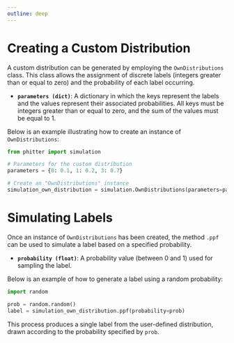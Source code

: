 ```yaml
---
outline: deep
---
```


# Creating a Custom Distribution

A custom distribution can be generated by employing the `OwnDistributions` class. This class allows the assignment of discrete labels (integers greater than or equal to zero) and the probability of each label occurring.

-   **`parameters (dict)`**: A dictionary in which the keys represent the labels and the values represent their associated probabilities. All keys must be integers greater than or equal to zero, and the sum of the values must be equal to 1.

Below is an example illustrating how to create an instance of `OwnDistributions`:

```python
from phitter import simulation

# Parameters for the custom distribution
parameters = {0: 0.1, 1: 0.2, 3: 0.7}

# Create an "OwnDistributions" instance
simulation_own_distribution = simulation.OwnDistributions(parameters=parameters)
```

# Simulating Labels

Once an instance of `OwnDistributions` has been created, the method `.ppf` can be used to simulate a label based on a specified probability.

-   **`probability (float)`**: A probability value (between 0 and 1) used for sampling the label.

Below is an example of how to generate a label using a random probability:

```python
import random

prob = random.random()
label = simulation_own_distribution.ppf(probability=prob)
```

This process produces a single label from the user-defined distribution, drawn according to the probability specified by `prob`.
